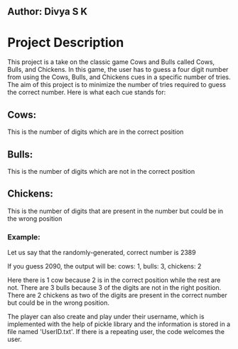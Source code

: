 ## Author: Divya S K

# Project Description

This project is a take on the classic game Cows and Bulls called Cows, Bulls, and Chickens. In this game, the user has to guess a four digit number from using the Cows, Bulls, and Chickens cues in a specific number of tries. The aim of this project is to minimize the number of tries required to guess the correct number. Here is what each cue stands for:

## Cows:
This is the number of digits which are in the correct position

## Bulls:
This is the number of digits which are not in the correct position

## Chickens:
This is the number of digits that are present in the number but could be in the wrong position

### Example:
Let us say that the randomly-generated, correct number is 2389

If you guess 2090, the output will be:
cows: 1, bulls: 3, chickens: 2

Here there is 1 cow because 2 is in the correct position while the rest are not. There are 3 bulls because 3 of the digits are not in the right position. There are 2 chickens as two of the digits are present in the correct number but could be in the wrong position.


The player can also create and play under their username, which is implemented with the help of pickle library and the information is stored in a file named 'UserID.txt'. If there is a repeating user, the code welcomes the user. 
